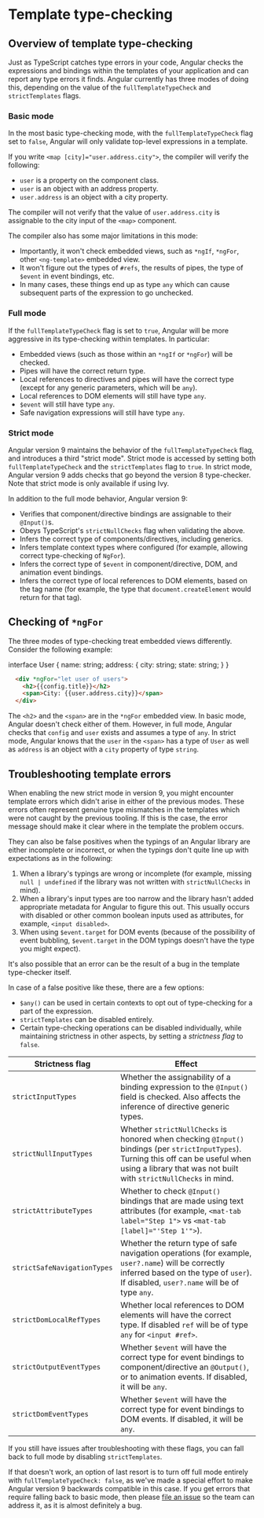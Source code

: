 # Template type-checking

## Overview of template type-checking

Just as TypeScript catches type errors in your code, Angular checks the expressions and bindings within the templates of your application and can report any type errors it finds. Angular currently has three modes of doing this, depending on the value of the `fullTemplateTypeCheck` and `strictTemplates` flags.

### Basic mode

In the most basic type-checking mode, with the `fullTemplateTypeCheck` flag set to `false`, Angular will only validate top-level expressions in a template.

If you write `<map [city]="user.address.city">`, the compiler will verify the following:

* `user` is a property on the component class.
* `user` is an object with an address property.
* `user.address` is an object with a city property.

The compiler will not verify that the value of `user.address.city` is assignable to the city input of the `<map>` component.

The compiler also has some major limitations in this mode:

* Importantly, it won't check embedded views, such as `*ngIf`, `*ngFor`, other `<ng-template>` embedded view.
* It won't figure out the types of `#refs`, the results of pipes, the type of `$event` in event bindings, etc.
* In many cases, these things end up as type `any` which can cause subsequent parts of the expression to go unchecked.



### Full mode

If the `fullTemplateTypeCheck` flag is set to `true`, Angular will be more aggressive in its type-checking within templates.
In particular:

* Embedded views (such as those within an `*ngIf` or `*ngFor`) will be checked.
* Pipes will have the correct return type.
* Local references to directives and pipes will have the correct type (except for any generic parameters, which will be `any`).
* Local references to DOM elements will still have type `any`.
* `$event` will still have type `any`.
* Safe navigation expressions will still have type `any`.


### Strict mode

Angular version 9 maintains the behavior of the `fullTemplateTypeCheck` flag, and introduces a third "strict mode".
Strict mode is accessed by setting both `fullTemplateTypeCheck` and the `strictTemplates` flag to `true`.
In strict mode, Angular version 9 adds checks that go beyond the version 8 type-checker.
Note that strict mode is only available if using Ivy.

In addition to the full mode behavior, Angular version 9:

* Verifies that component/directive bindings are assignable to their `@Input()`s.
* Obeys TypeScript's `strictNullChecks` flag when validating the above.
* Infers the correct type of components/directives, including generics.
* Infers template context types where configured (for example, allowing correct type-checking of `NgFor`).
* Infers the correct type of `$event` in component/directive, DOM, and animation event bindings.
* Infers the correct type of local references to DOM elements, based on the tag name (for example, the type that `document.createElement` would return for that tag).


## Checking of `*ngFor`

The three modes of type-checking treat embedded views differently. Consider the following example:


<code-example language="ts" header="User interface">

interface User {
  name: string;
  address: {
    city: string;
    state: string;
  }
}

</code-example>


```html
  <div *ngFor="let user of users">
    <h2>{{config.title}}</h2>
    <span>City: {{user.address.city}}</span>
  </div>
```

The `<h2>` and the `<span>` are in the `*ngFor` embedded view.
In basic mode, Angular doesn't check either of them.
However, in full mode, Angular checks that `config` and `user` exists and assumes a type of `any`.
In strict mode, Angular knows that the `user` in the `<span>` has a type of `User` as well as `address` is an object with a `city` property of type `string`.


## Troubleshooting template errors

When enabling the new strict mode in version 9, you might encounter template errors which didn't arise in either of the previous modes. These errors often represent genuine type mismatches in the templates which were not caught by the previous tooling. If this is the case, the error message should make it clear where in the template the problem occurs.

They can also be false positives when the typings of an Angular library are either incomplete or incorrect, or when the typings don't quite line up with expectations as in the following:

1. When a library's typings are wrong or incomplete (for example, missing `null | undefined` if the library was not written with `strictNullChecks` in mind).
1. When a library's input types are too narrow and the library hasn't added appropriate metadata for Angular to figure this out. This usually occurs with disabled or other common boolean inputs used as attributes, for example, `<input disabled>`.
1. When using `$event.target` for DOM events (because of the possibility of event bubbling, `$event.target` in the DOM typings doesn't have the type you might expect).

It's also possible that an error can be the result of a bug in the template type-checker itself.

In case of a false positive like these, there are a few options:

* `$any()` can be used in certain contexts to opt out of type-checking for a part of the expression.
* `strictTemplates` can be disabled entirely.
* Certain type-checking operations can be disabled individually, while maintaining strictness in other aspects, by setting a _strictness flag_ to `false`.

|Strictness flag|Effect|
|-|-|
|`strictInputTypes`|Whether the assignability of a binding expression to the `@Input()` field is checked. Also affects the inference of directive generic types. |
|`strictNullInputTypes`|Whether `strictNullChecks` is honored when checking `@Input()` bindings (per `strictInputTypes`). Turning this off can be useful when using a library that was not built with `strictNullChecks` in mind.|
|`strictAttributeTypes`|Whether to check `@Input()` bindings that are made using text attributes (for example, `<mat-tab label="Step 1">` vs `<mat-tab [label]="'Step 1'">`).
|`strictSafeNavigationTypes`|Whether the return type of safe navigation operations (for example, `user?.name`) will be correctly inferred based on the type of `user`). If disabled, `user?.name` will be of type `any`.
|`strictDomLocalRefTypes`|Whether local references to DOM elements will have the correct type. If disabled `ref` will be of type `any` for `<input #ref>`.|
|`strictOutputEventTypes`|Whether `$event` will have the correct type for event bindings to component/directive an `@Output()`, or to animation events. If disabled, it will be `any`.|
|`strictDomEventTypes`|Whether `$event` will have the correct type for event bindings to DOM events. If disabled, it will be `any`.|


If you still have issues after troubleshooting with these flags, you can fall back to full mode by disabling `strictTemplates`.

If that doesn't work, an option of last resort is to turn off full mode entirely with `fullTemplateTypeCheck: false`, as we've made a special effort to make Angular version 9 backwards compatible in this case. If you get errors that require falling back to basic mode, then please [file an issue](https://github.com/angular/angular/issues) so the team can address it, as it is almost definitely a bug.
